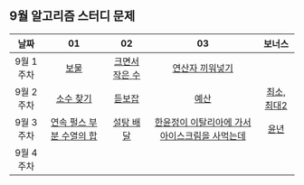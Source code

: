 ## 9월 알고리즘 스터디 문제

| 날짜 | 01 | 02 | 03 | 보너스 |
| :---: | :---: | :---: | :---: | :---: |
| 9월 1주차 | [보물](https://www.acmicpc.net/problem/1026) | [크면서 작은 수](https://www.acmicpc.net/problem/2992) | [연산자 끼워넣기](https://www.acmicpc.net/problem/14888) |  |
| 9월 2주차 | [소수 찾기](https://school.programmers.co.kr/learn/courses/30/lessons/42839) | [듣보잡](https://www.acmicpc.net/problem/1764) | [예산](https://www.acmicpc.net/problem/2512) | [최소, 최대2](https://www.acmicpc.net/problem/20053) |
| 9월 3주차 | [연속 펄스 부분 수열의 합](https://school.programmers.co.kr/learn/courses/30/lessons/161988) | [설탕 배달](https://www.acmicpc.net/problem/2839) | [한윤정이 이탈리아에 가서 아이스크림을 사먹는데](https://www.acmicpc.net/problem/2422) | [윤년](https://www.acmicpc.net/problem/2753) |
| 9월 4주차 |  |  |  |  |
